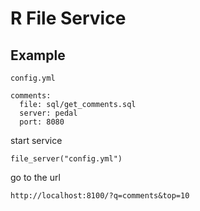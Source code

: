 # R File Service

## Example

`config.yml`

```
comments:
  file: sql/get_comments.sql
  server: pedal
  port: 8080
```

start service

```
file_server("config.yml")
```

go to the url
```
http://localhost:8100/?q=comments&top=10
```

